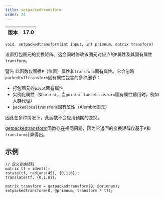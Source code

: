 ```yaml
---
title: setpackedtransform
order: 24
---
```

| 版本 | 17.0 |
| --- | --- |

`void  setpackedtransform(int input, int primnum, matrix transform)`

设置打包图元的变换矩阵。这会同时修改该图元对应点的`P`属性及其固有属性`transform`。

警告
此函数仅替换`P`（位置）属性和`transform`固有属性。它会忽略`packedfulltransform`固有属性包含的多种细节：

- 打包图元的`pivot`固有属性
- 实例化属性（如`orient`，当`pointinstancetransform`固有属性启用时，例如人群代理）
- `packedlocaltransform`固有属性（Alembic图元）

因此在多种情况下，此函数不会应用预期的变换。

[getpackedtransform](./getpackedtransform "获取打包图元的变换矩阵。")函数存在相同问题，因为它返回的变换矩阵仅基于`P`和`transform`计算得出。

## 示例

```vex
// 定义变换矩阵
matrix tf = ident();
rotate(tf, radians(45), {0,1,0});
translate(tf, {0,1,0});

matrix transform = getpackedtransform(0, @primnum);
setpackedtransform(0, @primnum, transform * tf);

```
